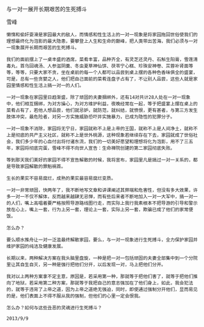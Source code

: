 与一对一展开长期艰苦的生死搏斗

雪峰


    懒惰和偷奸耍滑是家园最大的敌人，而情感和性生活上的一对一现象是将家园拖回世俗使我们的理想最终化为泡影的最大隐患，要攀登上人生和生命的巅峰，把人类带出苦海，我们必须与一对一现象展开长期而艰苦的生死搏斗。

    我们的面前摆上了一桌丰盛的酒席，菜肴丰富，品种齐全，有灵芝还灵丹、石斛生阳膏，雪莲清毒丸，首乌回魂汤、人参滋阴羹、冬虫夏草神仙饼、茯苓宁心糕、珍珠安神卷、苁蓉补肾面等等，等等，只要大家不贪，坐在桌前的每一个人都可以品尝到桌上摆的各种色香味俱全的盛宴，可是，总有一些贪婪之人，他们把自己面前的菜肴连盘子占有了，不让别人品尝，这些人就是家园里情感和性生活上搞一对一的人们。

    一对一现象在家园里日趋渐盛，除了顽固的夫妻捆绑外，还有14对共计28人处在一对一现象中，他们相互捆绑，为对方操心，为对方维护利益，夜晚经常在一起，等于把盛宴上摆在桌上的菜肴占有了，若他人想品尝，他们就忌妒，就防范，就纠结，就愤恨，更有甚者，与第三方发生肢体冲突，最危险者，对另一方实施威胁恐吓并实施暴力，已成为隐性的犯罪分子。

    一对一现象不消除，家园将无宁日，家园就称不上是上帝的王国，就称不上是人间净土，就称不上是彻底的共产主义社区，就称不上是世外桃源，这种现象若继续存在下去，家园就成了世俗社会，我们多少年的心血付出将付诸东流，我们的一切美好愿望和理想将化为泡影，用不了三五年，家园将彻底完蛋，雪峰不得不向世人宣告：生命禅院创建的第二家园彻底失败。

    等到那天我们美好的家园不得不宣告解散的时候，我将宣布，家园里凡是搞过一对一关系的，都是导致家园解散的罪魁祸首。

    生长的果实不容易腐烂，成熟的果实最容易腐烂变质。

    一对一非常顽固，快两年了，我不断地写文章和讲课阐述其弊端和危害性，但没有多大效果，许多一对一不仅不解体，反而越来越肆无忌惮，而有些后来者不断地加入一对一大军中，搞一对一的人们，嘴上高唱着要严格按照导游路线图行走，而实际上我行我素根本不把导游的引导和警示放在心上，嘴上一套，行为上另一套，理论上一套，实际上另一套，欺骗已成了他们的家常便饭。

    怎么办？

    要么顺水推舟让一对一泛滥最终解散家园，要么，与一对一现象进行生死搏斗，全力保护家园并维护家园的纯洁及健康发展。

    长期以来，两种解决方案在我头脑里盘旋，一种是把一对一包括顽固的夫妻全部集中到一个分院里让其自生自灭，另一种是强行把他们分开，以后发现一对，马上把他们分开。

    我对以上两种方案拿不定主意，原因是，若采用第一种，那就等于把他们害了，就等于把他们推向了地狱，若采用第二种方案，那就等于我把自己的意志强加在了他们身上，如此，我会犯法的，就等于违背了上帝之道，因为上帝之道绝无强迫，同时，即使通过强制分开他们，显而易见的是，他们表面上不得不服从我的强制，但他们的心里一定会恨我。

    怎么办？如何与这些丑恶的灵魂进行生死搏斗？

    2013/9/9



